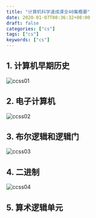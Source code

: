 ```yaml
---
title: "计算机科学速成课全40集概要"
date: 2020-01-07T08:36:32+08:00
draft: false
categories: ["cs"]
tags: ["cs"]
keywords: ["cs"]
---
```


## 1. 计算机早期历史

![ccss01](/images/ccss01.png)
<!--![ccss01](../../../static/images/ccss01.png)-->

## 2. 电子计算机

![ccss02](/mages/ccss02.png)
<!--![ccss02](../../../static/images/ccss02.png)-->

## 3. 布尔逻辑和逻辑门

![ccss03](/images/ccss03.png)
<!--![ccss03](../../../static/images/ccss03.png)-->

## 4. 二进制

![ccss04](/images/ccss04.png)
<!--![ccss04](../../../static/images/ccss04.png)-->

## 5. 算术逻辑单元

